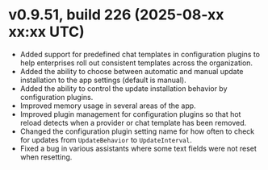 # v0.9.51, build 226 (2025-08-xx xx:xx UTC)
- Added support for predefined chat templates in configuration plugins to help enterprises roll out consistent templates across the organization.
- Added the ability to choose between automatic and manual update installation to the app settings (default is manual).
- Added the ability to control the update installation behavior by configuration plugins.
- Improved memory usage in several areas of the app.
- Improved plugin management for configuration plugins so that hot reload detects when a provider or chat template has been removed.
- Changed the configuration plugin setting name for how often to check for updates from `UpdateBehavior` to `UpdateInterval`.
- Fixed a bug in various assistants where some text fields were not reset when resetting.
